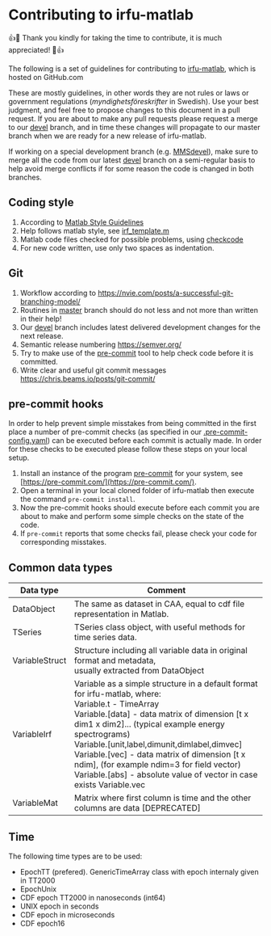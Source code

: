 # Contributing to irfu-matlab

:+1::tada: Thank you kindly for taking the time to contribute, it is much appreciated! :tada::+1:

The following is a set of guidelines for contributing to [irfu-matlab](https://github.com/irfu/irfu-matlab/), which is hosted on GitHub.com

These are mostly guidelines, in other words they are not rules or laws or government regulations (_myndighetsföreskrifter_ in Swedish). Use your best judgment, and feel free to propose changes to this document in a pull request.
If you are about to make any pull requests please request a merge to our [devel](https://github.com/irfu/irfu-matlab/tree/devel) branch, and in time these changes will propagate to our master branch when we are ready for a new release of irfu-matlab.

If working on a special development branch (e.g. [MMSdevel](https://github.com/irfu/irfu-matlab/tree/MMSdevel)), make sure to merge all the code from our latest [devel](https://github.com/irfu/irfu-matlab/tree/devel) branch on a semi-regular basis to help avoid merge conflicts if for some reason the code is changed in both branches.

## Coding style

1. According to [Matlab Style Guidelines](https://web.archive.org/web/20210424065750/http://www.datatool.com/downloads/matlab_style_guidelines.pdf "MATLAB Programming Style Guidelines")
2. Help follows matlab style, see [irf_template.m](https://github.com/irfu/irfu-matlab/blob/master/irf/irf_template.m)
3. Matlab code files checked for possible problems, using [checkcode](https://www.mathworks.com/help/matlab/ref/checkcode.html)
4. For new code written, use only two spaces as indentation.

## Git

1. Workflow according to https://nvie.com/posts/a-successful-git-branching-model/
2. Routines in [master](https://github.com/irfu/irfu-matlab/tree/master) branch should do not less and not more than written in their help!
3. Our [devel](https://github.com/irfu/irfu-matlab/tree/devel) branch includes latest delivered development changes for the next release.
4. Semantic release numbering https://semver.org/
5. Try to make use of the [pre-commit](https://pre-commit.com/) tool to help check code before it is committed.
6. Write clear and useful git commit messages https://chris.beams.io/posts/git-commit/


## pre-commit hooks

In order to help prevent simple misstakes from being committed in the first place a number of pre-commit checks (as specified in our [.pre-commit-config.yaml](https://github.com/irfu/irfu-matlab/blob/master/.pre-commit-config.yaml)) can be executed before each commit is actually made. In order for these checks to be executed please follow these steps on your local setup.

1. Install an instance of the program [pre-commit](https://pre-commit.com/) for your system, see [https://pre-commit.com/](https://pre-commit.com/).
2. Open a terminal in your local cloned folder of irfu-matlab then execute the command `pre-commit install`.
3. Now the pre-commit hooks should execute before each commit you are about to make and perform some simple checks on the state of the code.
4. If `pre-commit` reports that some checks fail, please check your code for corresponding misstakes.


## Common data types

| Data type      | Comment                                                                                                                                                                                                                                                                                                                                                                                                                                          |
| -------------- | ------------------------------------------------------------------------------------------------------------------------------------------------------------------------------------------------------------------------------------------------------------------------------------------------------------------------------------------------------------------------------------------------------------------------------------------------ |
| DataObject     | The same as dataset in CAA, equal to cdf file representation in Matlab.                                                                                                                                                                                                                                                                                                                                                                          |
| TSeries        | TSeries class object, with useful methods for time series data.                                                                                                                                                                                                                                                                                                                                                                                  |
| VariableStruct | Structure including all variable data in original format and metadata, <br> usually extracted from DataObject                                                                                                                                                                                                                                                                                                                                    |
| VariableIrf    | Variable as a simple structure in a default format for irfu-matlab, where: <br> Variable.t - TimeArray <br> Variable.[data] - data matrix of dimension [t x dim1 x dim2]... (typical example energy spectrograms) <br> Variable.[unit,label,dimunit,dimlabel,dimvec] <br> Variable.[vec] - data matrix of dimension [t x ndim], (for example ndim=3 for field vector) <br> Variable.[abs] - absolute value of vector in case exists Variable.vec |
| VariableMat    | Matrix where first column is time and the other columns are data [DEPRECATED]                                                                                                                                                                                                                                                                                                                                                                    |

## Time

The following time types are to be used:

- EpochTT (prefered). GenericTimeArray class with epoch internaly given in TT2000
- EpochUnix
- CDF epoch TT2000 in nanoseconds (int64)
- UNIX epoch in seconds
- CDF epoch in microseconds
- CDF epoch16
